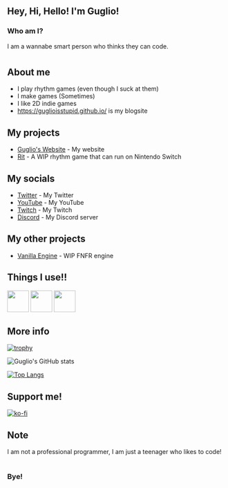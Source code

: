 ## Hey, Hi, Hello! I'm Guglio!
### Who am I?

I am a wannabe smart person who thinks they can code.

#

## About me

- I play rhythm games (even though I suck at them)
- I make games (Sometimes)
- I like 2D indie games
- https://guglioisstupid.github.io/ is my blogsite

## My projects

- [Guglio's Website](https://guglioisstupid.github.io/) - My website
- [Rit](https://github.com/guglioisstupid/rit) - A WIP rhythm game that can run on Nintendo Switch

## My socials

- [Twitter](https://twitter.com/GuglioIs2Stupid) - My Twitter
- [YouTube](https://www.youtube.com/@GuglioIsStupid) - My YouTube
- [Twitch](https://www.twitch.tv/guglioisstupid) - My Twitch
- [Discord](https://discord.gg/ehY5gMMPW8) - My Discord server

## My other projects

- [Vanilla Engine](https://github.com/VanillaEngineDevs/Vanilla-Engine) - WIP FNFR engine

## Things I use!!
<img src="https://cdn.jsdelivr.net/gh/devicons/devicon/icons/vscode/vscode-original.svg" height=50/> <img src="https://cdn.jsdelivr.net/gh/devicons/devicon/icons/lua/lua-original.svg" height=50/> <img src="https://cdn.jsdelivr.net/gh/devicons/devicon/icons/python/python-original.svg" height=50/>

## More info

[![trophy](https://github-profile-trophy.vercel.app/?username=GuglioIsStupid&theme=onedark)](https://github.com/ryo-ma/github-profile-trophy)

![Guglio's GitHub stats](https://github-readme-stats.vercel.app/api?username=guglioisstupid&theme=dark&show_icons=true)

[![Top Langs](https://github-readme-stats.vercel.app/api/top-langs/?username=guglioisstupid)](https://github.com/anuraghazra/github-readme-stats)


## Support me!

[![ko-fi](https://ko-fi.com/img/githubbutton_sm.svg)](https://ko-fi.com/A0A8GRXMX)

## Note

I am not a professional programmer, I am just a teenager who likes to code!

#

### Bye!